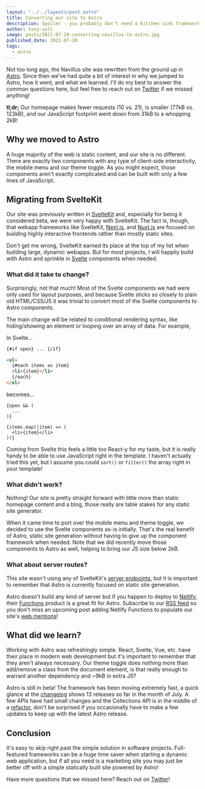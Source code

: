 ```yaml
---
layout: "../../layouts/post.astro"
title: Converting our site to Astro
description: Spoiler - you probably don't need a kitchen sink framework.
author: tony-sull
image: posts/2021-07-20-converting-navillus-to-astro.jpg
published_date: 2021-07-20
tags:
  - astro
---
```


Not too long ago, the Navillus site was rewritten from the ground up in [Astro](https://astro.build). Since then we've had quite a bit of interest in why we jumped to Astro, how it went, and what we learned. I'll do my best to answer the common questions here, but feel free to reach out on [Twitter](https://twitter.com/navillus_dev) if we missed anything!

**tl;dr;** Our homepage makes fewer requests (10 vs. 21), is smaller (77kB vs. 123kB), and our JavaScript footprint went down from 31kB to a whopping 2kB!

## Why we moved to Astro

A huge majority of the web is static content, and our site is no different. There are exactly two components with any type of client-side interactivity, the mobile menu and our theme toggle. As you might expect, those components aren't exactly complicated and can be built with only a few lines of JavaScript.

## Migrating from SvelteKit

Our site was previously written in [SvelteKit](https://kit.svelte.dev) and, especially for being it considered beta, we were very happy with SvelteKit. The fact is, though, that webapp frameworks like SvelteKit, [Next.js](https://nextjs.org/), and [Nuxt.js](https://nuxtjs.org/) are focused on building highly interactive frontends rather than mostly static sites.

Don't get me wrong, SvelteKit earned its place at the top of my list when building large, dynamic webapps. But for most projects, I will happily build with Astro and sprinkle in [Svelte](https://svelte.dev) components when needed.

### What did it take to change?

Surprisingly, not that much! Most of the Svelte components we had were only used for layout purposes, and because Svelte sticks so closely to plain old HTML/CSS/JS it was trivial to convert most of the Svelte components to Astro components.

The main change will be related to conditional rendering syntax, like hiding/showing an element or looping over an array of data. For example,

In Svelte...

```html
{#if open} ... {/if}

<ul>
  {#each items as item}
  <li>{item}</li>
  {/each}
</ul>
```

becomes...

```astro
{open && (
  ...
)}

{items.map((item) => (
  <li>{item}</li>
))}
```

Coming from Svelte this feels a little too React-y for my taste, but it is really handy to be able to use JavaScript right in the template. I haven't actually tried this yet, but I assume you could `sort()` or `filter()` the array right in your template!

### What didn't work?

Nothing! Our site is pretty straight forward with little more than static homepage content and a blog, those really are table stakes for any static site generator.

When it came time to port over the mobile menu and theme toggle, we decided to use the Svelte components as-is initially. That's the real benefit of Astro, static site generation without having to give up the component framework when needed. Note that we did recently move those components to Astro as well, helping to bring our JS size below 2kB.

### What about server routes?

This site wasn't using any of SvelteKit's [server endpoints](https://kit.svelte.dev/docs#routing-endpoints), but it is important to remember that Astro is currently focused on static site generation.

Astro doesn't build any kind of server but if you happen to deploy to [Netlify](https://netlify.com), their [Functions](https://www.netlify.com/products/functions/) product is a great fit for Astro. Subscribe to our [RSS feed](https://navillus.dev/feed/blog.xml) so you don't miss an upcoming post adding Netlify Functions to populate our site's [web mentions](https://webmention.io)!

## What did we learn?

Working with Astro was refreshingly simple. React, Svelte, Vue, etc. have their place in modern web development but it's important to remember that they aren't always necessary. Our theme toggle does nothing more than add/remove a class from the document element, is that really enough to warrant another dependency and ~9kB in extra JS?

Astro is still in beta! The framework has been moving extremely fast, a quick glance at the [changelog](https://github.com/snowpackjs/astro/blob/main/packages/astro/CHANGELOG.md) shows 13 releases so far in the month of July. A few APIs have had small changes and the Collections API is in the middle of a [refactor](https://github.com/snowpackjs/astro/pull/703), don't be surprised if you occasionally have to make a few updates to keep up with the latest Astro release.

## Conclusion

It's easy to skip right past the simple solution in software projects. Full-featured frameworks can be a huge time saver when starting a dynamic web application, but if all you need is a marketing site you may just be better off with a simple statically built site powered by Astro!

Have more questions that we missed here? Reach out on [Twitter](https://twitter.com/navillus_dev)!
